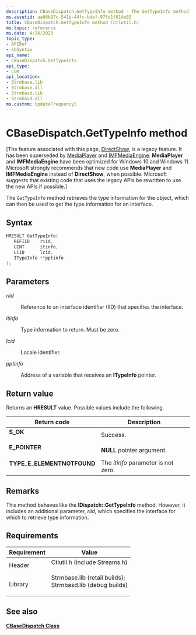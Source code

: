 ```yaml
---
description: CBaseDispatch.GetTypeInfo method - The GetTypeInfo method retrieves the type information for the object, which can then be used to get the type information for an interface.
ms.assetid: aa06b97c-541b-44fc-bdef-97fd1f014e85
title: CBaseDispatch.GetTypeInfo method (Ctlutil.h)
ms.topic: reference
ms.date: 4/26/2023
topic_type: 
- APIRef
- kbSyntax
api_name: 
- CBaseDispatch.GetTypeInfo
api_type: 
- COM
api_location: 
- Strmbase.lib
- Strmbase.dll
- Strmbasd.lib
- Strmbasd.dll
ms.custom: UpdateFrequency5
---
```


# CBaseDispatch.GetTypeInfo method

\[The feature associated with this page, [DirectShow](/windows/win32/directshow/directshow), is a legacy feature. It has been superseded by [MediaPlayer](/uwp/api/Windows.Media.Playback.MediaPlayer) and [IMFMediaEngine](/windows/win32/api/mfmediaengine/nn-mfmediaengine-imfmediaengine). **MediaPlayer** and **IMFMediaEngine** have been optimized for Windows 10 and Windows 11. Microsoft strongly recommends that new code use **MediaPlayer** and **IMFMediaEngine** instead of **DirectShow**, when possible. Microsoft suggests that existing code that uses the legacy APIs be rewritten to use the new APIs if possible.\]

The `GetTypeInfo` method retrieves the type information for the object, which can then be used to get the type information for an interface.

## Syntax


```C++
HRESULT GetTypeInfo(
   REFIID    riid,
   UINT      itinfo,
   LCID      lcid,
   ITypeInfo **pptinfo
);
```



## Parameters

<dl> <dt>

*riid* 
</dt> <dd>

Reference to an interface identifier (IID) that specifies the interface.

</dd> <dt>

*itinfo* 
</dt> <dd>

Type information to return. Must be zero.

</dd> <dt>

*lcid* 
</dt> <dd>

Locale identifier.

</dd> <dt>

*pptinfo* 
</dt> <dd>

Address of a variable that receives an **ITypeInfo** pointer.

</dd> </dl>

## Return value

Returns an **HRESULT** value. Possible values include the following.



| Return code                                                                                             | Description                                    |
|---------------------------------------------------------------------------------------------------------|------------------------------------------------|
| <dl> <dt>**S\_OK**</dt> </dl>                    | Success.<br/>                            |
| <dl> <dt>**E\_POINTER**</dt> </dl>               | **NULL** pointer argument.<br/>          |
| <dl> <dt>**TYPE\_E\_ELEMENTNOTFOUND**</dt> </dl> | The *itinfo* parameter is not zero.<br/> |



 

## Remarks

This method behaves like the **IDispatch::GetTypeInfo** method. However, it includes an additional parameter, *riid*, which specifies the interface for which to retrieve type information.

## Requirements



| Requirement | Value |
|--------------------|--------------------------------------------------------------------------------------------------------------------------------------------------------------------------------------------|
| Header<br/>  | <dl> <dt>Ctlutil.h (include Streams.h)</dt> </dl>                                                                                   |
| Library<br/> | <dl> <dt>Strmbase.lib (retail builds); </dt> <dt>Strmbasd.lib (debug builds)</dt> </dl> |



## See also

<dl> <dt>

[**CBaseDispatch Class**](cbasedispatch.md)
</dt> </dl>

 

 




